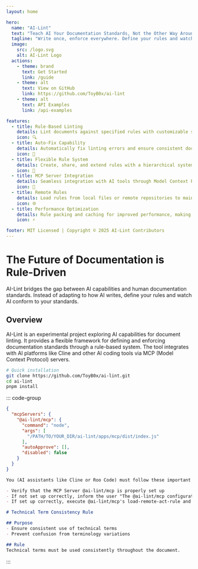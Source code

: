 ```yaml
---
layout: home

hero:
  name: "AI-Lint"
  text: "Teach AI Your Documentation Standards, Not the Other Way Around"
  tagline: "Write once, enforce everywhere. Define your rules and watch AI conform to your standards."
  image:
    src: /logo.svg
    alt: AI-Lint Logo
  actions:
    - theme: brand
      text: Get Started
      link: /guide
    - theme: alt
      text: View on GitHub
      link: https://github.com/ToyB0x/ai-lint
    - theme: alt
      text: API Examples
      link: /api-examples

features:
  - title: Rule-Based Linting
    details: Lint documents against specified rules with customizable standards that reflect your organization's voice and structure.
    icon: 🔍
  - title: Auto-Fix Capability
    details: Automatically fix linting errors and ensure consistent documentation across your entire project.
    icon: 🔧
  - title: Flexible Rule System
    details: Create, share, and extend rules with a hierarchical system that respects rule priority and resolves conflicts.
    icon: 🧩
  - title: MCP Server Integration
    details: Seamless integration with AI tools through Model Context Protocol servers for enhanced capabilities.
    icon: 🔌
  - title: Remote Rules
    details: Load rules from local files or remote repositories to maintain consistent standards across teams.
    icon: 🌐
  - title: Performance Optimization
    details: Rule packing and caching for improved performance, making documentation linting efficient at scale.
    icon: ⚡

footer: MIT Licensed | Copyright © 2025 AI-Lint Contributors
---
```


# The Future of Documentation is Rule-Driven

AI-Lint bridges the gap between AI capabilities and human documentation standards. Instead of adapting to how AI writes, define your rules and watch AI conform to your standards.

## Overview

AI-Lint is an experimental project exploring AI capabilities for document linting. It provides a flexible framework for defining and enforcing documentation standards through a rule-based system. The tool integrates with AI platforms like Cline and other AI coding tools via MCP (Model Context Protocol) servers.

```bash
# Quick installation
git clone https://github.com/ToyB0x/ai-lint.git
cd ai-lint
pnpm install
```

::: code-group

```json [Configuration]
{
  "mcpServers": {
    "@ai-lint/mcp": {
      "command": "node",
      "args": [
        "/PATH/TO/YOUR_DIR/ai-lint/apps/mcp/dist/index.js"
      ],
      "autoApprove": [],
      "disabled": false
    }
  }
}
```

```markdown [Usage]
You (AI assistants like Cline or Roo Code) must follow these important rules:

- Verify that the MCP Server @ai-lint/mcp is properly set up
- If not set up correctly, inform the user "The @ai-lint/mcp configuration is incorrect" and halt all subsequent processing
- If set up correctly, execute @ai-lint/mcp's load-remote-act-rule and apply the following rules
```

```markdown [Rules]
# Technical Term Consistency Rule

## Purpose
- Ensure consistent use of technical terms
- Prevent confusion from terminology variations

## Rule
Technical terms must be used consistently throughout the document.
```

:::
